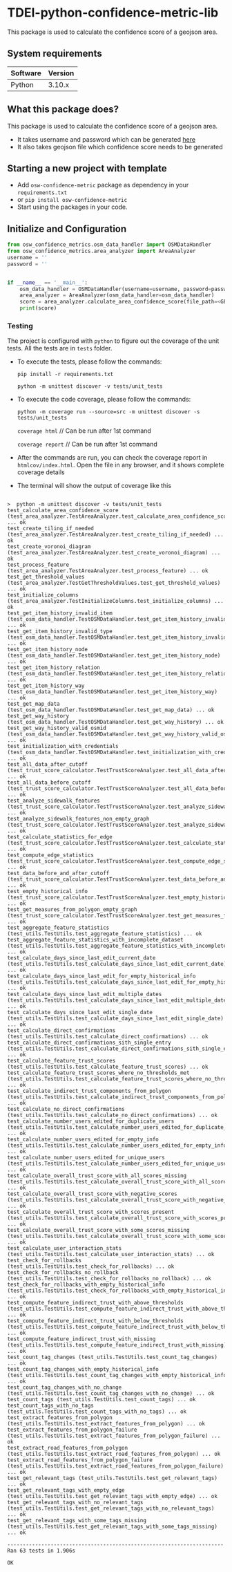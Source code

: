 # TDEI-python-confidence-metric-lib

This package is used to calculate the confidence score of a geojson area.


## System requirements

| Software | Version |
|----------|---------|
| Python   | 3.10.x  |

## What this package does?

This package is used to calculate the confidence score of a geojson area.
- It takes username and password which can be generated [here](https://www.openstreetmap.org/)
- It also takes geojson file which confidence score needs to be generated


## Starting a new project with template

- Add `osw-confidence-metric` package as dependency in your `requirements.txt`
- or `pip install osw-confidence-metric`
- Start using the packages in your code.

## Initialize and Configuration

```python
from osw_confidence_metrics.osm_data_handler import OSMDataHandler
from osw_confidence_metrics.area_analyzer import AreaAnalyzer
username = ''
password = ''


if __name__ == '__main__':
    osm_data_handler = OSMDataHandler(username=username, password=password)
    area_analyzer = AreaAnalyzer(osm_data_handler=osm_data_handler)
    score = area_analyzer.calculate_area_confidence_score(file_path=<GEOJSON_FILE_PATH>)
    print(score)
```

### Testing

The project is configured with `python` to figure out the coverage of the unit tests. All the tests are in `tests`
folder.

- To execute the tests, please follow the commands:

  `pip install -r requirements.txt`

  `python -m unittest discover -v tests/unit_tests`

- To execute the code coverage, please follow the commands:

  `python -m coverage run --source=src -m unittest discover -s tests/unit_tests`

  `coverage html` // Can be run after 1st command

  `coverage report` // Can be run after 1st command

- After the commands are run, you can check the coverage report in `htmlcov/index.html`. Open the file in any browser,
  and it shows complete coverage details
- The terminal will show the output of coverage like this

```shell

>  python -m unittest discover -v tests/unit_tests
test_calculate_area_confidence_score (test_area_analyzer.TestAreaAnalyzer.test_calculate_area_confidence_score) ... ok
test_create_tiling_if_needed (test_area_analyzer.TestAreaAnalyzer.test_create_tiling_if_needed) ... ok
test_create_voronoi_diagram (test_area_analyzer.TestAreaAnalyzer.test_create_voronoi_diagram) ... ok
test_process_feature (test_area_analyzer.TestAreaAnalyzer.test_process_feature) ... ok
test_get_threshold_values (test_area_analyzer.TestGetThresholdValues.test_get_threshold_values) ... ok
test_initialize_columns (test_area_analyzer.TestInitializeColumns.test_initialize_columns) ... ok
test_get_item_history_invalid_item (test_osm_data_handler.TestOSMDataHandler.test_get_item_history_invalid_item) ... ok
test_get_item_history_invalid_type (test_osm_data_handler.TestOSMDataHandler.test_get_item_history_invalid_type) ... ok
test_get_item_history_node (test_osm_data_handler.TestOSMDataHandler.test_get_item_history_node) ... ok
test_get_item_history_relation (test_osm_data_handler.TestOSMDataHandler.test_get_item_history_relation) ... ok
test_get_item_history_way (test_osm_data_handler.TestOSMDataHandler.test_get_item_history_way) ... ok
test_get_map_data (test_osm_data_handler.TestOSMDataHandler.test_get_map_data) ... ok
test_get_way_history (test_osm_data_handler.TestOSMDataHandler.test_get_way_history) ... ok
test_get_way_history_valid_osmid (test_osm_data_handler.TestOSMDataHandler.test_get_way_history_valid_osmid) ... ok
test_initialization_with_credentials (test_osm_data_handler.TestOSMDataHandler.test_initialization_with_credentials) ... ok
test_all_data_after_cutoff (test_trust_score_calculator.TestTrustScoreAnalyzer.test_all_data_after_cutoff) ... ok
test_all_data_before_cutoff (test_trust_score_calculator.TestTrustScoreAnalyzer.test_all_data_before_cutoff) ... ok
test_analyze_sidewalk_features (test_trust_score_calculator.TestTrustScoreAnalyzer.test_analyze_sidewalk_features) ... ok
test_analyze_sidewalk_features_non_empty_graph (test_trust_score_calculator.TestTrustScoreAnalyzer.test_analyze_sidewalk_features_non_empty_graph) ... ok
test_calculate_statistics_for_edge (test_trust_score_calculator.TestTrustScoreAnalyzer.test_calculate_statistics_for_edge) ... ok
test_compute_edge_statistics (test_trust_score_calculator.TestTrustScoreAnalyzer.test_compute_edge_statistics) ... ok
test_data_before_and_after_cutoff (test_trust_score_calculator.TestTrustScoreAnalyzer.test_data_before_and_after_cutoff) ... ok
test_empty_historical_info (test_trust_score_calculator.TestTrustScoreAnalyzer.test_empty_historical_info) ... ok
test_get_measures_from_polygon_empty_graph (test_trust_score_calculator.TestTrustScoreAnalyzer.test_get_measures_from_polygon_empty_graph) ... ok
test_aggregate_feature_statistics (test_utils.TestUtils.test_aggregate_feature_statistics) ... ok
test_aggregate_feature_statistics_with_incomplete_dataset (test_utils.TestUtils.test_aggregate_feature_statistics_with_incomplete_dataset) ... ok
test_calculate_days_since_last_edit_current_date (test_utils.TestUtils.test_calculate_days_since_last_edit_current_date) ... ok
test_calculate_days_since_last_edit_for_empty_historical_info (test_utils.TestUtils.test_calculate_days_since_last_edit_for_empty_historical_info) ... ok
test_calculate_days_since_last_edit_multiple_dates (test_utils.TestUtils.test_calculate_days_since_last_edit_multiple_dates) ... ok
test_calculate_days_since_last_edit_single_date (test_utils.TestUtils.test_calculate_days_since_last_edit_single_date) ... ok
test_calculate_direct_confirmations (test_utils.TestUtils.test_calculate_direct_confirmations) ... ok
test_calculate_direct_confirmations_sith_single_entry (test_utils.TestUtils.test_calculate_direct_confirmations_sith_single_entry) ... ok
test_calculate_feature_trust_scores (test_utils.TestUtils.test_calculate_feature_trust_scores) ... ok
test_calculate_feature_trust_scores_where_no_thresholds_met (test_utils.TestUtils.test_calculate_feature_trust_scores_where_no_thresholds_met) ... ok
test_calculate_indirect_trust_components_from_polygon (test_utils.TestUtils.test_calculate_indirect_trust_components_from_polygon) ... ok
test_calculate_no_direct_confirmations (test_utils.TestUtils.test_calculate_no_direct_confirmations) ... ok
test_calculate_number_users_edited_for_duplicate_users (test_utils.TestUtils.test_calculate_number_users_edited_for_duplicate_users) ... ok
test_calculate_number_users_edited_for_empty_info (test_utils.TestUtils.test_calculate_number_users_edited_for_empty_info) ... ok
test_calculate_number_users_edited_for_unique_users (test_utils.TestUtils.test_calculate_number_users_edited_for_unique_users) ... ok
test_calculate_overall_trust_score_with_all_scores_missing (test_utils.TestUtils.test_calculate_overall_trust_score_with_all_scores_missing) ... ok
test_calculate_overall_trust_score_with_negative_scores (test_utils.TestUtils.test_calculate_overall_trust_score_with_negative_scores) ... ok
test_calculate_overall_trust_score_with_scores_present (test_utils.TestUtils.test_calculate_overall_trust_score_with_scores_present) ... ok
test_calculate_overall_trust_score_with_some_scores_missing (test_utils.TestUtils.test_calculate_overall_trust_score_with_some_scores_missing) ... ok
test_calculate_user_interaction_stats (test_utils.TestUtils.test_calculate_user_interaction_stats) ... ok
test_check_for_rollbacks (test_utils.TestUtils.test_check_for_rollbacks) ... ok
test_check_for_rollbacks_no_rollback (test_utils.TestUtils.test_check_for_rollbacks_no_rollback) ... ok
test_check_for_rollbacks_with_empty_historical_info (test_utils.TestUtils.test_check_for_rollbacks_with_empty_historical_info) ... ok
test_compute_feature_indirect_trust_with_above_thresholds (test_utils.TestUtils.test_compute_feature_indirect_trust_with_above_thresholds) ... ok
test_compute_feature_indirect_trust_with_below_thresholds (test_utils.TestUtils.test_compute_feature_indirect_trust_with_below_thresholds) ... ok
test_compute_feature_indirect_trust_with_missing (test_utils.TestUtils.test_compute_feature_indirect_trust_with_missing) ... ok
test_count_tag_changes (test_utils.TestUtils.test_count_tag_changes) ... ok
test_count_tag_changes_with_empty_historical_info (test_utils.TestUtils.test_count_tag_changes_with_empty_historical_info) ... ok
test_count_tag_changes_with_no_change (test_utils.TestUtils.test_count_tag_changes_with_no_change) ... ok
test_count_tags (test_utils.TestUtils.test_count_tags) ... ok
test_count_tags_with_no_tags (test_utils.TestUtils.test_count_tags_with_no_tags) ... ok
test_extract_features_from_polygon (test_utils.TestUtils.test_extract_features_from_polygon) ... ok
test_extract_features_from_polygon_failure (test_utils.TestUtils.test_extract_features_from_polygon_failure) ... ok
test_extract_road_features_from_polygon (test_utils.TestUtils.test_extract_road_features_from_polygon) ... ok
test_extract_road_features_from_polygon_failure (test_utils.TestUtils.test_extract_road_features_from_polygon_failure) ... ok
test_get_relevant_tags (test_utils.TestUtils.test_get_relevant_tags) ... ok
test_get_relevant_tags_with_empty_edge (test_utils.TestUtils.test_get_relevant_tags_with_empty_edge) ... ok
test_get_relevant_tags_with_no_relevant_tags (test_utils.TestUtils.test_get_relevant_tags_with_no_relevant_tags) ... ok
test_get_relevant_tags_with_some_tags_missing (test_utils.TestUtils.test_get_relevant_tags_with_some_tags_missing) ... ok

----------------------------------------------------------------------
Ran 63 tests in 1.906s

OK


```